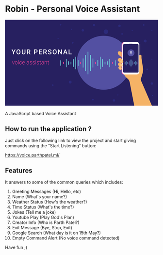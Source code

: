 # Robin - Personal Voice Assistant
![alt text](https://github.com/parth2patel/voice-assist/blob/main/personal-voice-assistant.png?raw=true)

A JavaScript based Voice Assistant

## How to run the application ?
Just click on the following link to view the project and start giving commands using the "Start Listening" button:

https://voice.parthpatel.ml/

## Features
It answers to some of the common queries which includes:
1. Greeting Messages (Hi, Hello, etc)
2. Name (What's your name?)
3. Weather Status (How's the weather?)
4. Time Status (What's the time?)
5. Jokes (Tell me a joke)
6. Youtube Play (Play God's Plan)
7. Creator Info (Who is Parth Patel?)
8. Exit Message (Bye, Stop, Exit)
9. Google Search (What day is it on 15th May?)
10. Empty Command Alert (No voice command detected)

Have fun ;)
